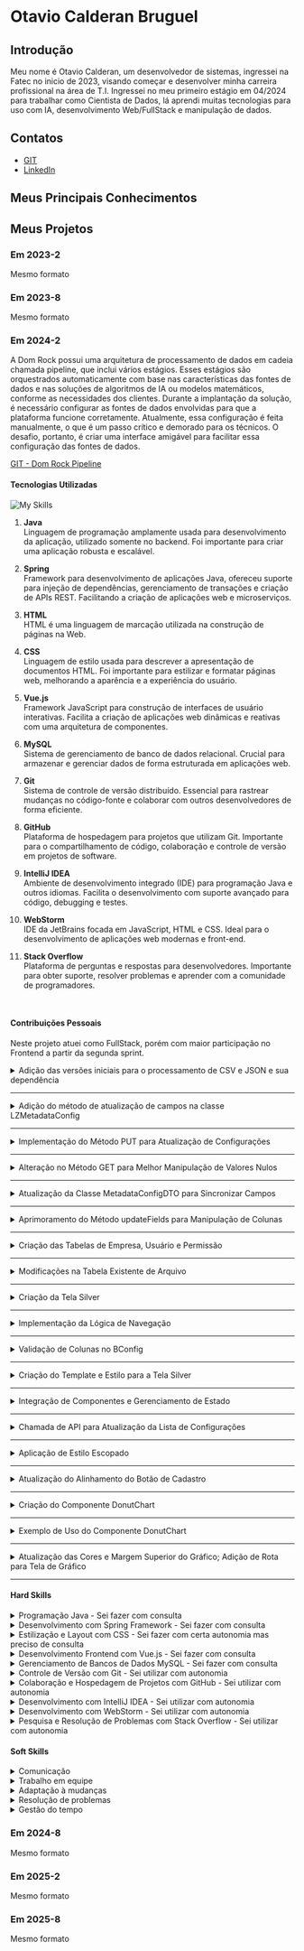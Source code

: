 # Otavio Calderan Bruguel

## Introdução

Meu nome é Otavio Calderan, um desenvolvedor de sistemas, ingressei na Fatec no inicio de 2023, visando começar e
desenvolver minha carreira profissional na área de T.I. Ingressei no meu primeiro estágio em 04/2024 para trabalhar como
Cientista de Dados, lá aprendi muitas tecnologias para uso com IA, desenvolvimento Web/FullStack e manipulação de dados.

## Contatos

- [GIT](https://github.com/Otavio-CB)
- [LinkedIn](https://www.linkedin.com/in/otavio-calderan/)

## Meus Principais Conhecimentos

<!-- Apresente seus principais conhecimentos. Foque nos conhecimentos que possui maior domínio e que deseja desenvolver
durante sua carreira. -->

## Meus Projetos

### Em 2023-2

Mesmo formato

### Em 2023-8

Mesmo formato

### Em 2024-2

<!-- Fale sobre o projeto desenvolvido. Apresente a empresa parceira, o problema e a solução entregue pela equipe (mínimo de
um parágrafo por item). Recomenda-se o uso de figuras (ou até mesmo vídeos) para ilustrar os principais projetos. -->

A Dom Rock possui uma arquitetura de processamento de dados em cadeia chamada pipeline, que inclui vários estágios.
Esses estágios são orquestrados automaticamente com base nas características das fontes de dados e nas soluções de
algoritmos de IA ou modelos matemáticos, conforme as necessidades dos clientes. Durante a implantação da solução, é
necessário configurar as fontes de dados envolvidas para que a plataforma funcione corretamente. Atualmente, essa
configuração é feita manualmente, o que é um passo crítico e demorado para os técnicos. O desafio, portanto, é criar uma
interface amigável para facilitar essa configuração das fontes de dados.

[GIT - Dom Rock Pipeline](https://github.com/wiz-fatec/dom-rock-pipeline-configurator)

#### Tecnologias Utilizadas

<!-- Apresente brevemente as tecnologias utilizadas. Uma tecnologia por linha. Indique qual a importância de cada tecnologia
para o projeto. -->

![My Skills](https://skillicons.dev/icons?i=java,spring,html,css,vue,mysql,git,github,idea,webstorm,stackoverflow)

1. **Java**  
   Linguagem de programação amplamente usada para desenvolvimento da aplicação, utilizado somente no backend. Foi
   importante para criar uma aplicação robusta e escalável.


2. **Spring**  
   Framework para desenvolvimento de aplicações Java, ofereceu suporte para injeção de dependências, gerenciamento de
   transações e criação de APIs REST. Facilitando a criação de aplicações web e microserviços.


3. **HTML**  
   HTML é uma linguagem de marcação utilizada na construção de páginas na Web.


4. **CSS**  
   Linguagem de estilo usada para descrever a apresentação de documentos HTML. Foi importante para estilizar e formatar
   páginas web, melhorando a aparência e a experiência do usuário.


5. **Vue.js**  
   Framework JavaScript para construção de interfaces de usuário interativas. Facilita a criação de aplicações web
   dinâmicas e reativas com uma arquitetura de componentes.


6. **MySQL**  
   Sistema de gerenciamento de banco de dados relacional. Crucial para armazenar e gerenciar dados de forma estruturada
   em aplicações web.


7. **Git**  
   Sistema de controle de versão distribuído. Essencial para rastrear mudanças no código-fonte e colaborar com outros
   desenvolvedores de forma eficiente.


8. **GitHub**  
   Plataforma de hospedagem para projetos que utilizam Git. Importante para o compartilhamento de código, colaboração e
   controle de versão em projetos de software.


9. **IntelliJ IDEA**  
   Ambiente de desenvolvimento integrado (IDE) para programação Java e outros idiomas. Facilita o desenvolvimento com
   suporte avançado para código, debugging e testes.


10. **WebStorm**  
    IDE da JetBrains focada em JavaScript, HTML e CSS. Ideal para o desenvolvimento de aplicações web modernas e
    front-end.


11. **Stack Overflow**  
    Plataforma de perguntas e respostas para desenvolvedores. Importante para obter suporte, resolver problemas e
    aprender com a comunidade de programadores.

<br>

#### Contribuições Pessoais

<!-- Apresente suas contribuições no projeto. Foque nas funcionalidades em que você mais atuou. Descreva sua atuação em
detalhes, especificando que tecnologias você utilizou. -->

Neste projeto atuei como FullStack, porém com maior participação no Frontend a partir da segunda sprint.


<details>
<summary>Adição das versões iniciais para o processamento de CSV e JSON e sua dependência</summary>

- Adição da dependência GSON ao projeto
- Realizada a manipulação do arquivo pom.xml para incluir a dependência GSON.
  A versão 2.10.1 da biblioteca GSON foi adicionada, permitindo a conversão de objetos Java para JSON e vice-versa.
  Esta modificação aprimora o projeto, fornecendo suporte robusto para serialização e deserialização de dados JSON, o
  que é essencial para a manipulação eficiente de dados no Spring Boot.

---

- Criados esboços iniciais das classes para processamento de dados CSV e JSON, localizadas no pacote com.domrock.utils.
- **CsvConverter**: Classe inicial para futuras implementações de conversão e processamento de arquivos CSV.
- **JsonConverter**: Classe que utiliza a biblioteca GSON para conversão de dados JSON.
- **JsonDataModel**: Classe dedicada à modelagem dos dados JSON que serão processados.
- **SendJson**: Classe que também utiliza GSON, possivelmente destinada ao envio ou manipulação de dados JSON.
- Essas adições preparam a base para o desenvolvimento das funcionalidades de conversão e processamento de dados,
  alinhadas com a arquitetura do projeto.

</details>

---

<details>
<summary>Adição do método de atualização de campos na classe LZMetadataConfig</summary>

Implementado o método updateFields na classe LZMetadataConfig, permitindo a atualização dos campos do objeto com base
nos dados fornecidos pelo MetadataConfigDTO.
O método realiza as seguintes atualizações:

- name e fileName são atualizados se os valores correspondentes no MetadataConfigDTO não forem nulos.
- frequency é atualizado com o valor de frequencyNumber ou convertido a partir de frequencyType.
- hasHeader é atualizado para 1 ou 0 dependendo do valor booleano em MetadataConfigDTO.
- Essas alterações aprimoram a classe, oferecendo maior flexibilidade para modificar os dados de configuração em tempo
  de execução.

![img.png](assets/img.png)
</details>

---

<details>
<summary>Implementação do Método PUT para Atualização de Configurações</summary>

### 1. Método PUT para Atualização de Configurações

- **Rota:** `/list-view`
- **Método:** `updateConfig`
    - Implementado o método `updateConfig` com a anotação `@PutMapping`.
    - Recebe um objeto `MetadataConfigDTO` via `@RequestBody`.
    - Localiza a configuração correspondente usando o `fileId`.
    - Se encontrada, atualiza os campos com o método `updateFields` e salva a configuração no repositório.
    - Retorna um `ResponseEntity` com o objeto atualizado em caso de sucesso, ou `ResponseEntity.notFound()` em caso de
      falha.

  ![img_1.png](assets/img_1.png)

</details>

---

<details>
<summary>Alteração no Método GET para Melhor Manipulação de Valores Nulos</summary>

### 2. Alteração no Método GET

- **Método:** `details`
    - Alterado o método de busca de `getReferenceById` para `findById`.
    - Uso de `Optional` para lidar com valores nulos.
    - Garantia de retorno adequado encapsulando o `Optional` em um `ResponseEntity`.

  ![img_2.png](assets/img_2.png)

</details>

---

<details>
<summary>Atualização da Classe MetadataConfigDTO para Sincronizar Campos</summary>

### 3. Atualização da Classe MetadataConfigDTO

- **Classe:** `MetadataConfigDTO`
    - Atualizado o construtor da classe para refletir corretamente os campos da entidade `LZMetadataConfig`.
    - O construtor agora recebe um objeto `LZMetadataConfig` e uma lista de `ColumnConfig`, preenchendo os respectivos
      campos no DTO.

  ![img_3.png](assets/img_3.png)

</details>

---

<details>
<summary>Aprimoramento do Método updateFields para Manipulação de Colunas</summary>

### 4. Aprimoramento do Método updateFields

- **Classe:** `LZMetadataConfig`
    - Estendido o método `updateFields` para incluir a atualização da lista `columns` caso presente no
      `MetadataConfigDTO`.
    - Limpeza da lista `columns` existente antes de atualizá-la com os novos valores, evitando redundâncias.

  ![img_4.png](assets/img_4.png)

</details>

---

<details>
<summary>Criação das Tabelas de Empresa, Usuário e Permissão</summary>

### 1. Criação das Tabelas de Empresa, Usuário e Permissão

- **Tabela:** `permission`
    - Colunas criadas: `id_permission`, `description`, e `type`.
    - Restrição `CHECK` em `type`, limitando os valores a `'lz'`, `'bronze'`, ou `'silver'`.

- **Tabela:** `user`
    - Colunas criadas: `name`, `email`, e `password`.
    - `email` definido como chave primária.

- **Tabela:** `company`
    - Colunas criadas: `cnpj` e `fantasy_name`.
    - `cnpj` definido como chave primária.

</details>

---

<details>
<summary>Modificações na Tabela Existente de Arquivo</summary>

### 2. Modificações na Tabela Existente

- **Tabela:** `arquivo`
    - Adicionada a coluna `file_has_header` (do tipo `INT`), indicando se o arquivo possui cabeçalho.
    - Adicionada a coluna `cnpj` (do tipo `VARCHAR(18)`), associando o arquivo à tabela `company`.
    - Criada a restrição de chave estrangeira `fk_cnpj` para a coluna `cnpj`, referenciando a chave primária da tabela
      `company`.

  ![img_5.png](assets/img_5.png)

</details>

---

<details>
<summary>Criação da Tela Silver</summary>

### 1. Estrutura do Componente

- **Componente:** `Silver`
    - Criado um novo componente Vue para a tela "Silver", utilizando TypeScript para tipagem forte.
    - Propriedades recebidas: `configList`, `tagInfo`, e `bronzeConfig`, configuradas no `defineProps`.

</details>

---

<details>
<summary>Implementação da Lógica de Navegação</summary>

### 2. Lógica de Navegação

- **Função:** `gotoSilverConfig`
    - Navega para a rota `/home` ao clicar em um dos botões de configuração.

</details>

---

<details>
<summary>Validação de Colunas no BConfig</summary>

### 3. Validação de Colunas

- **Função:** `validOrInvalid`
    - Desenvolvida para validar colunas dentro do `BConfig`, com parte do código comentada para futuras implementações.

</details>

---

<details>
<summary>Criação do Template e Estilo para a Tela Silver</summary>

### 4. Template e Estilo

- **Template:**
    - Estrutura de layout com um `div` principal que contém uma classe `container`, exibindo o título "Silver" e botões
      gerados dinamicamente a partir de `configList`.
    - Cada botão exibe o nome da configuração e chama `gotoSilverConfig` ao ser clicado.

- **Estilos:**
    - Definidos com SCSS, utilizando classes como `.grid-wrap`, `.banner`, `.invalid-tag`, e `.valid-tag` para
      personalizar a aparência.
    - Disposição dos elementos seguindo um grid layout flexível.

</details>

---

<details>
<summary>Integração de Componentes e Gerenciamento de Estado</summary>

### 5. Integração de Componentes e Modal

- **Componentes Importados:**
    - Componentes: `AppHeader`, `DRModal`, e `LVSilverContainer`, utilizados para compor a interface da tela "Silver".

- **Gerenciamento de Estado:**
    - Utilizadas referências (`ref`) para controlar a lista de configurações (`configList`), o estado do modal (
      `showModal`), e a configuração selecionada (`selectedConfig`).

</details>

---

<details>
<summary>Chamada de API para Atualização da Lista de Configurações</summary>

### 6. Chamada de API

- **Função Assíncrona:** `getConfig`
    - Realiza uma chamada `GET` para `http://localhost:8080/lz-config/list-view` e atualiza `configList` ao montar o
      componente.

</details>

---

<details>
<summary>Aplicação de Estilo Escopado</summary>

### 7. Estilo Escopado

- **Estilo:** Escopado ao componente principal para garantir que as regras CSS sejam aplicadas apenas no contexto do
  componente "Silver".

</details>


---

<details>
<summary>Atualização do Alinhamento do Botão de Cadastro</summary>

1. Ajuste de Estilo para o Botão de Cadastro

- Modificação de Margem:
    - Ajustada a margem da classe saveButton, que contém o botão de cadastro (DRButton), para -80px, visando alinhar
      melhor o botão no layout.


- Estilização do Grid:
    - Mantida a estrutura de layout grid, com espaçamento definido por column-gap, para distribuir os elementos na tela
      de forma organizada.


- Estilo da Caixa de Seleção (checkBox):
    - A classe .checkBox foi mantida com display: flex e align-items: last baseline para garantir que os itens estejam
      alinhados na base inferior.
    - Direção dos itens dentro da checkBox definida como row e justificada para flex-start.

</details>

---

<details>
<summary>Criação do Componente DonutChart</summary>

### 2. Criação do Componente DonutChart

- **Nova Dependência:**
- Adicionada a dependência `vue-chartjs` versão 5.3.1 ao projeto, permitindo a criação de gráficos no Vue 3.

- **Estrutura do Template:**
    - Criado o componente `DonutChart`, utilizando o gráfico de rosca (`Doughnut`) do `vue-chartjs`.
    - O gráfico é renderizado dentro de um contêiner (`chart-container`), que define a largura máxima e altura do
      gráfico.

- **Lógica do Script:**
    - Importados e registrados os elementos do `Chart.js` necessários para o gráfico de rosca: `Title`, `Tooltip`,
      `Legend`, `ArcElement`, e `CategoryScale`.
    - Definida a interface `ChartDataProps` para tipagem das propriedades recebidas (`labels`, `values`, `colors`,
      `title`).
    - Configurados os dados do gráfico (`chartData`) utilizando as propriedades recebidas via `defineProps`.
    - Definidas as opções do gráfico (`chartOptions`), focadas em responsividade, manutenção da proporção e estilização
      das legendas e título.

</details>

---

<details>
<summary>Exemplo de Uso do Componente DonutChart</summary>

### 4. Exemplo de Uso

- **Importação e Utilização:**
    - O componente `DonutChart` foi importado e utilizado, com dados de exemplo para representar configurações por
      empresa.
    - Exemplo de dados (`chartData`) inclui etiquetas, valores e cores para as seções do gráfico, com um título
      especificando "Configurações por empresa".

</details>

---

<details>
<summary>Atualização das Cores e Margem Superior do Gráfico; Adição de Rota para Tela de Gráfico</summary>

### 1. Modificação das Cores do Gráfico de Rosca

- **Alteração de Cores:**
    - As cores utilizadas no gráfico de rosca (`DonutChart`) foram atualizadas para uma nova paleta, garantindo maior
      contraste e diferenciação entre as seções do gráfico:
        - `#fa2e59` (Vermelho intenso)
        - `#ff703f` (Laranja)
        - `#f7bc05` (Amarelo)
        - `#ecf6bb` (Verde claro)
        - `#76bcad` (Verde azulado)

1. Ajuste de Estilo para o Botão de Cadastro

- Modificação de Margem:
    - Ajustada a margem da classe .saveButton, que contém o botão de cadastro (DRButton), para -80px, visando alinhar
      melhor o botão no layout.


- Estilização do Grid:
    - Mantida a estrutura de layout grid, com espaçamento definido por column-gap, para distribuir os elementos na tela
      de forma organizada.


- Estilo da Caixa de Seleção (checkBox):
    - A classe .checkBox foi mantida com display: flex e align-items: last baseline para garantir que os itens estejam
      alinhados na base inferior.
    - Direção dos itens dentro da checkBox definida como row e justificada para flex-start.

</details>

---

#### Hard Skills

<!-- Apresente as hard skills que você utilizou/desenvolveu durante o projeto e o nível de proficiência alcançado. Exemplo:
CSS - Sei fazer com autonomia -->

<details>
  <summary>Programação Java - Sei fazer com consulta</summary>

- Desenvolvimento de aplicações backend robustas e escaláveis
- Utilização de recursos da linguagem, como collections, threads, e exceptions

</details>

<details>
  <summary>Desenvolvimento com Spring Framework - Sei fazer com consulta</summary>

- Criação de APIs RESTful
- Injeção de dependências e gerenciamento de beans com Spring IoC Container
- Gerenciamento de transações e configuração de segurança com Spring Security
- Integração com bancos de dados usando Spring Data JPA

</details>

<details>
  <summary>Estilização e Layout com CSS - Sei fazer com certa autonomia mas preciso de consulta</summary>

- Design responsivo usando media queries
- Flexbox e Grid Layout para criação de layouts avançados
- Aplicação de animações e transições CSS
- Customização de temas e estilos para componentes web

</details>

<details>
  <summary>Desenvolvimento Frontend com Vue.js - Sei fazer com consulta</summary>

- Criação de componentes dinâmicos e reutilizáveis
- Gerenciamento de estado com Vuex
- Manipulação de eventos e ciclo de vida dos componentes
- Integração com APIs REST e manipulação de dados assíncronos

</details>

<details>
  <summary>Gerenciamento de Bancos de Dados MySQL - Sei fazer com consulta</summary>

- Criação e manipulação de tabelas, índices e relações
- Escrita e otimização de consultas SQL complexas
- Gerenciamento de transações e controle de concorrência

</details>

<details>
  <summary>Controle de Versão com Git - Sei utilizar com autonomia</summary>

- Gerenciamento de branches e fusão de código
- Resolução de conflitos de código durante o merge
- Uso de rebase para manter um histórico de commits limpo

</details>

<details>
  <summary>Colaboração e Hospedagem de Projetos com GitHub - Sei utilizar com autonomia</summary>

- Criação e gestão de repositórios
- Revisão de código e pull requests

</details>

<details>
  <summary>Desenvolvimento com IntelliJ IDEA - Sei utilizar com autonomia</summary>

- Navegação eficiente no código e refatoração automatizada
- Debugging avançado e uso de breakpoints condicionais
- Testes automatizados e integração com ferramentas de build como Maven ou Gradle
- Configuração de plugins e temas para personalização do ambiente

</details>

<details>
  <summary>Desenvolvimento com WebStorm - Sei utilizar com autonomia</summary>

- Desenvolvimento frontend utilizando JavaScript, HTML e CSS
- Debugging e profilamento de código JavaScript
- Suporte a frameworks modernos como Vue.js e React
- Uso de ferramentas de build e task runners (Webpack, npm scripts)

</details>

<details>
  <summary>Pesquisa e Resolução de Problemas com Stack Overflow - Sei utilizar com autonomia</summary>

- Busca de soluções para problemas específicos de programação
- Participação em discussões e compartilhamento de conhecimento
- Adaptação de soluções existentes para contextos específicos do projeto

</details>

#### Soft Skills

<!-- Apresente as soft skills que você utilizou/desenvolveu durante o projeto e em quais situações elas foram fundamentais.
Exemplo: Comunicação - Precisei exercitar minhas habilidades de comunicação para viabilizar as reuniões semanais levando
em conta as disponibilidades dos membros, que não cursavam as mesmas disciplinas. -->

<details>
<summary>Comunicação</summary>

- Em reuniões diárias e outras cerimônias, aprendi a expor minhas opiniões de forma clara e concisa, além de relatar o
  andamento das minhas tarefas de maneira que todos pudessem acompanhar o progresso. Essa prática me ajudou a construir
  uma comunicação mais assertiva e a colaborar de maneira mais eficaz com a equipe.

</details>

<details>
<summary>Trabalho em equipe</summary>

- Trabalhar em conjunto com colegas de diferentes áreas e perfis me ensinou a valorizar as contribuições de cada membro,
  a dividir responsabilidades e a construir soluções em conjunto, sempre visando o objetivo comum.

</details>

<details>
<summary>Adaptação à mudanças</summary>

- Em um projeto dinâmico, foi essencial adaptar-me rapidamente às mudanças de escopo, novas demandas e prazos apertados.
  Aprendi a ser flexível e a manter a calma mesmo em situações de pressão, o que foi crucial para manter a produtividade
  e a qualidade do trabalho.

</details>

<details>
<summary>Resolução de problemas</summary>

- Fui desafiado a encontrar soluções criativas para obstáculos inesperados, o que me levou a desenvolver uma abordagem
  mais analítica e a pensar fora da caixa para resolver problemas de forma eficaz e eficiente.

</details>

<details>
<summary>Gestão do tempo</summary>

- Com múltiplas tarefas e prazos para gerenciar, aprendi a priorizar atividades, organizar meu tempo de forma
  estratégica e entregar resultados consistentes dentro dos prazos estabelecidos.

</details>

### Em 2024-8

Mesmo formato

### Em 2025-2

Mesmo formato

### Em 2025-8

Mesmo formato
